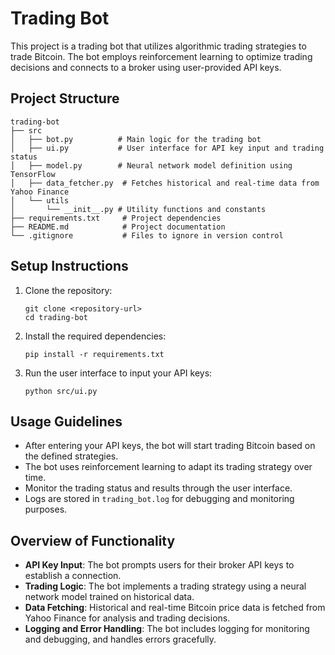 # Trading Bot

This project is a trading bot that utilizes algorithmic trading strategies to trade Bitcoin. The bot employs reinforcement learning to optimize trading decisions and connects to a broker using user-provided API keys.

## Project Structure

```
trading-bot
├── src
│   ├── bot.py          # Main logic for the trading bot
│   ├── ui.py           # User interface for API key input and trading status
│   ├── model.py        # Neural network model definition using TensorFlow
│   ├── data_fetcher.py  # Fetches historical and real-time data from Yahoo Finance
│   └── utils
│       └── __init__.py # Utility functions and constants
├── requirements.txt     # Project dependencies
├── README.md            # Project documentation
└── .gitignore           # Files to ignore in version control
```

## Setup Instructions

1. Clone the repository:
   ```
   git clone <repository-url>
   cd trading-bot
   ```

2. Install the required dependencies:
   ```
   pip install -r requirements.txt
   ```

3. Run the user interface to input your API keys:
   ```
   python src/ui.py
   ```

## Usage Guidelines

- After entering your API keys, the bot will start trading Bitcoin based on the defined strategies.
- The bot uses reinforcement learning to adapt its trading strategy over time.
- Monitor the trading status and results through the user interface.
- Logs are stored in `trading_bot.log` for debugging and monitoring purposes.

## Overview of Functionality

- **API Key Input**: The bot prompts users for their broker API keys to establish a connection.
- **Trading Logic**: The bot implements a trading strategy using a neural network model trained on historical data.
- **Data Fetching**: Historical and real-time Bitcoin price data is fetched from Yahoo Finance for analysis and trading decisions.
- **Logging and Error Handling**: The bot includes logging for monitoring and debugging, and handles errors gracefully.

